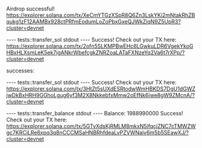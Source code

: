 Airdrop successful!
https://explorer.solana.com/tx/XeCmYTGzXSpR8Q6Zn3LskYKi2mNtakRhZBqukg1zF12AAMBx928ctPRfmEodumLoZoPbxGxeQJWkZiqN9Z5UpR3?cluster=devnet

---- tests::transfer_sol stdout ----
Success! Check out your TX here: https://explorer.solana.com/tx/2ofn5SLKMPBwEHc6LGwkuLDR6VgekYkoGHBxHLXsmLeK5ek7igANkrWbefcgkZNRZoaLATaFXNzeYq2Va6t7rXPp/?cluster=devnet

successes:

---- tests::transfer_sol stdout ----
Success! Check out your TX here: https://explorer.solana.com/tx/3HtZt5sUXdESRtodwWmHBKDS7DgU1dGWZjwDkBxHRH9GGhoLgug6yf3M2X8NkkebfxMmw2oEfNk6jwe8gW9ZMcnA/?cluster=devnet

---- tests::transfer_balance stdout ----
Balance: 1988990000
Success! Check out your TX here: https://explorer.solana.com/tx/5GTvXdsKjRMLM8mkxN5ifqcjZNC7cTMWZWgc7KRCiLRe6xpq3q8nCCCMSaHNBRhfdeaLvPZVWNaiv6m5b5SEawXJ/?cluster=devnet